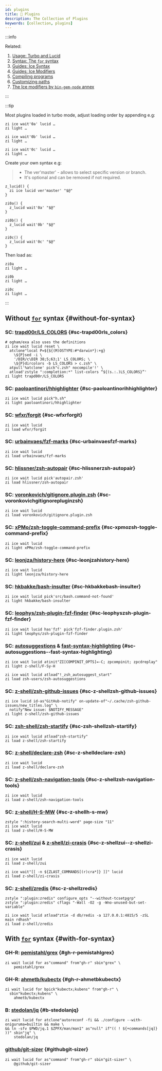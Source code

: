```yaml
---
id: plugins
title: 🔺 Plugins
description: The Collection of Plugins
keywords: [collection, plugins]
---
```


:::info

Related:

1. [Usage: Turbo and Lucid](/docs/getting_started/overview#turbo-and-lucid)
2. [Syntax: The `for` syntax](/docs/guides/syntax#the-for-syntax)
3. [Guides: Ice Syntax](/docs/guides/ice)
4. [Guides: Ice Modifiers](/docs/guides/ice-modifiers)
5. [Compiling programs](/docs/gallery/collection#compiling-programs)
6. [Customizing paths](/docs/guides/customization#customizing-paths)
7. [The Ice modifiers by `bin-gem-node` annex](/docs/ecosystem/annexes/bin-gem-node#the-ice-modifiers-provided-by-the-annex)

:::

:::tip

Most plugins loaded in turbo mode, adjust loading order by appending e.g:

```shell
zi ice wait'0a' lucid …
zi light …

zi ice wait'0b' lucid …
zi light …

zi ice wait'0c' lucid …
zi light …
```

Create your own syntax e.g:

> - The ver'master' - allows to select specific version or branch.
> - It's optional and can be removed if not required.

```shell
z_lucid() {
  zi ice lucid ver'master' "$@"
}

zi0a() {
  z_lucid wait'0a' "$@"
}

zi0b() {
  z_lucid wait'0b' "$@"
}

zi0c() {
  z_lucid wait'0c' "$@"
}
```

Then load as:

```shell
zi0a
zi light …

zi0b
zi light …

zi0c
zi light …
```

:::

## Without [`for`](/docs/guides/syntax#the-for-syntax) syntax {#without-for-syntax}

### SC: [trapd00r/LS_COLORS](https://github.com/trapd00r/LS_COLORS) {#sc-trapd00rls_colors}

```shell
# ogham/exa also uses the definitions
zi ice wait lucid reset \
  atclone"local P=${${(M)OSTYPE:#*darwin*}:+g}
    \${P}sed -i \
    '/DIR/c\DIR 38;5;63;1' LS_COLORS; \
    \${P}dircolors -b LS_COLORS > c.zsh" \
  atpull'%atclone' pick"c.zsh" nocompile'!' \
  atload'zstyle ":completion:*" list-colors “${(s.:.)LS_COLORS}”'
zi light trapd00r/LS_COLORS
```

### SC: [paoloantinori/hhighlighter](https://github.com/paoloantinori/hhighlighter) {#sc-paoloantinorihhighlighter}

```shell
zi ice wait lucid pick"h.sh"
zi light paoloantinori/hhighlighter
```

### SC: [wfxr/forgit](https://github.com/wfxr/forgit) {#sc-wfxrforgit}

```shell
zi ice wait lucid
zi load wfxr/forgit
```

### SC: [urbainvaes/fzf-marks](https://github.com/urbainvaes/fzf-marks) {#sc-urbainvaesfzf-marks}

```shell
zi ice wait lucid
zi load urbainvaes/fzf-marks
```

### SC: [hlissner/zsh-autopair](https://github.com/hlissner/zsh-autopair) {#sc-hlissnerzsh-autopair}

```shell
zi ice wait lucid pick'autopair.zsh'
zi load hlissner/zsh-autopair
```

### SC: [voronkovich/gitignore.plugin.zsh](https://github.com/voronkovich/gitignore.plugin.zsh) {#sc-voronkovichgitignorepluginzsh}

```shell
zi ice wait lucid
zi load voronkovich/gitignore.plugin.zsh
```

### SC: [xPMo/zsh-toggle-command-prefix](https://github.com/xPMo/zsh-toggle-command-prefix) {#sc-xpmozsh-toggle-command-prefix}

```shell
zi ice wait lucid
zi light xPMo/zsh-toggle-command-prefix
```

### SC: [leonjza/history-here](https://github.com/leonjza/history-here) {#sc-leonjzahistory-here}

```shell
zi ice wait lucid
zi light leonjza/history-here
```

### SC: [hkbakke/bash-insulter](https://github.com/hkbakke/bash-insulter) {#sc-hkbakkebash-insulter}

```shell
zi ice wait lucid pick'src/bash.command-not-found'
zi light hkbakke/bash-insulter
```

### SC: [leophys/zsh-plugin-fzf-finder](https://github.com/leophys/zsh-plugin-fzf-finder) {#sc-leophyszsh-plugin-fzf-finder}

```shell
zi ice wait lucid has'fzf' pick'fzf-finder.plugin.zsh'
zi light leophys/zsh-plugin-fzf-finder
```

### SC: [autosuggestions](https://github.com/zsh-users/zsh-autosuggestions) & [fast-syntax-highlighting](https://github.com/z-shell/F-Sy-H) {#sc-autosuggestions--fast-syntax-highlighting}

```shell
zi ice wait lucid atinit"ZI[COMPINIT_OPTS]=-C; zpcompinit; zpcdreplay"
zi light z-shell/F-Sy-H

zi ice wait lucid atload"!_zsh_autosuggest_start"
zi load zsh-users/zsh-autosuggestions
```

### SC: [z-shell/zsh-github-issues](https://github.com/z-shell/zsh-github-issues) {#sc-z-shellzsh-github-issues}

```shell
zi ice lucid id-as"GitHub-notify" on-update-of"~/.cache/zsh-github-issues/new_titles.log" \
  notify"New issue: $NOTIFY_MESSAGE"
zi light z-shell/zsh-github-issues
```

### SC: [zsh-shell/zsh-startify](https://github.com/z-shell/zsh-startify) {#sc-zsh-shellzsh-startify}

```shell
zi ice wait lucid atload"zsh-startify"
zi load z-shell/zsh-startify
```

### SC: [z-shell/declare-zsh](https://github.com/z-shell/declare-zsh) {#sc-z-shelldeclare-zsh}

```shell
zi ice wait lucid
zi load z-shell/declare-zsh
```

### SC: [z-shell/zsh-navigation-tools](https://github.com/z-shell/zsh-navigation-tools) {#sc-z-shellzsh-navigation-tools}

```shell
zi ice wait lucid
zi load z-shell/zsh-navigation-tools
```

### SC: [z-shell/H-S-MW](https://github.com/z-shell/H-S-MW) {#sc-z-shellh-s-mw}

```shell
zstyle ":history-search-multi-word" page-size "11"
zi ice wait lucid
zi load z-shell/H-S-MW
```

### SC: [z-shell/zui](https://github.com/z-shell/zui) & [z-shell/zi-crasis](https://github.com/z-shell/zi-crasis) {#sc-z-shellzui--z-shellzi-crasis}

```shell
zi ice wait lucid
zi load z-shell/zui

zi ice wait"[[ -n ${ZLAST_COMMANDS[(r)cra*]} ]]" lucid
zi load z-shell/zi-crasis
```

### SC: [z-shell/zredis](https://github.com/z-shell/zredis) {#sc-z-shellzredis}

```shell
zstyle ":plugin:zredis" configure_opts "--without-tcsetpgrp"
zstyle ":plugin:zredis" cflags "-Wall -O2 -g -Wno-unused-but-set-variable"

zi ice wait lucid atload"ztie -d db/redis -a 127.0.0.1:4815/5 -zSL main rdhash"
zi load z-shell/zredis
```

## With [`for`](/docs/guides/syntax#the-for-syntax) syntax {#with-for-syntax}

### GH-R: [pemistahl/grex](https://github.com/pemistahl/grex) {#gh-r-pemistahlgrex}

```shell
zi wait lucid for as"command" from"gh-r" sbin"grex" \
    pemistahl/grex
```

### GH-R: [ahmetb/kubectx](https://github.com/ahmetb/kubectx) {#gh-r-ahmetbkubectx}

```shell
zi wait lucid for bpick"kubectx;kubens" from"gh-r" \
  sbin"kubectx;kubens" \
    ahmetb/kubectx
```

### B: [stedolan/jq](https://github.com/stedolan/jq) {#b-stedolanjq}

```shell
zi wait lucid for atclone"autoreconf -fi && ./configure --with-oniguruma=builtin && make \
&& ln -sfv $PWD/jq.1 $ZPFX/man/man1" as"null" if"(( ! ${+commands[jq]} ))" sbin"jq" \
    stedolan/jq
```

### [github/git-sizer](https://github.com/github/git-sizer) {#githubgit-sizer}

```shell
zi wait lucid for as"command" from"gh-r" sbin"git-sizer" \
    @github/git-sizer
```
